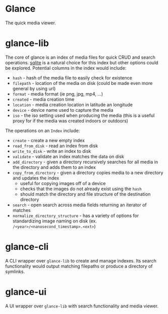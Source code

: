 # Glance

The quick media viewer.

# glance-lib

The core of glance is an index of media files for quick CRUD and search operations. [sqlite](https://docs.rs/sqlite/latest/sqlite/) is a natural choice for this index but other options could be explored. Potential columns in the index would include:


* `hash` - hash of the media file to easily check for existence
* `filepath` - location of the media on disk (could be made even more general by using url)
* `format` - media format (ie png, jpg, mp4, ...)
* `created` - media creation time
* `location` - media creation location in latitude an longitude
* `device` - device name used to capture the media
* `iso` - the iso setting used when producing the media (this is a useful proxy for if the media was created indoors or outdoors)

The operations on an `Index` include:

* `create` - create a new empty index
* `read_from_disk` - read an index from disk
* `write_to_disk` - write an index to disk
* `validate` - validate an index matches the data on disk
* `add_directory` - given a directory recursively searches for all media in the directory and adds them to an index
* `copy_from_directory` - given a directory copies media to a new directory and updates the index
    * useful for copying images off of a device
    * checks that the images do not already exist using the `hash`
    * should match the directory and file structure of the destination directory
* `search` - open search across media fields returning an iterator of matches
* `normalize_directory_structure` - has a variety of options for standardizing image naming on disk (ex. `/<year>/<nanosecond_timestamp>.<ext>`)

# glance-cli

A CLI wrapper over `glance-lib` to create and manage indexes. Its search functionality would output matching filepaths or produce a directory of symlinks.

# glance-ui
A UI wrapper over `glance-lib` with search functionality and media viewer.
